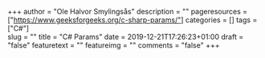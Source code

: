 +++
author = "Ole Halvor Smylingsås"
description = ""
pageresources = ["https://www.geeksforgeeks.org/c-sharp-params/"]
categories = []
tags = ["C#"]     
slug = ""
title = "C# Params"
date = 2019-12-21T17:26:23+01:00
draft = "false"
featuretext = ""
featureimg = ""
comments = "false"
+++